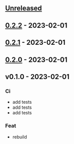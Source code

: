 <a name="unreleased"></a>
## [Unreleased]


<a name="0.2.2"></a>
## [0.2.2] - 2023-02-01

<a name="0.2.1"></a>
## [0.2.1] - 2023-02-01

<a name="0.2.0"></a>
## [0.2.0] - 2023-02-01

<a name="v0.1.0"></a>
## v0.1.0 - 2023-02-01
### Ci
- add tests
- add tests
- add tests

### Feat
- rebuild


[Unreleased]: /compare/0.2.2...HEAD
[0.2.2]: /compare/0.2.1...0.2.2
[0.2.1]: /compare/0.2.0...0.2.1
[0.2.0]: /compare/v0.1.0...0.2.0
